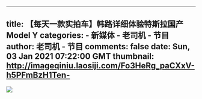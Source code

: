 
---
title: 【每天一款实拍车】韩路详细体验特斯拉国产Model Y
categories: 
    - 新媒体
    - 老司机 - 节目
author: 老司机 - 节目
comments: false
date: Sun, 03 Jan 2021 07:22:00 GMT
thumbnail: http://imageqiniu.laosiji.com/Fo3HeRg_paCXxV-h5PFmBzH1Ten-
---

<div>   
<img src="http://imageqiniu.laosiji.com/Fo3HeRg_paCXxV-h5PFmBzH1Ten-" referrerpolicy="no-referrer">  
</div>
            